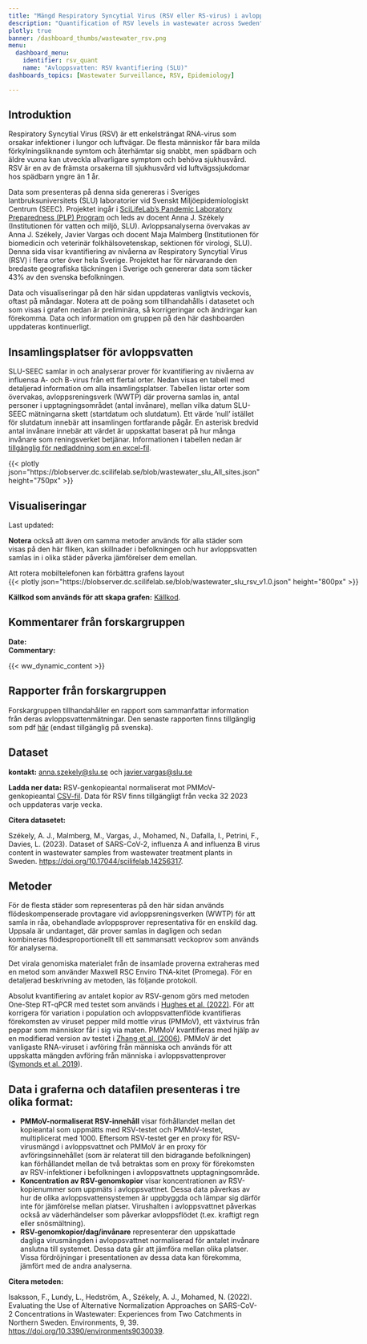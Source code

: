 ```yaml
---
title: "Mängd Respiratory Syncytial Virus (RSV eller RS-virus) i avloppsvatten (SEEC-SLU)"
description: "Quantification of RSV levels in wastewater across Sweden"
plotly: true
banner: /dashboard_thumbs/wastewater_rsv.png
menu:
  dashboard_menu:
    identifier: rsv_quant
    name: "Avloppsvatten: RSV kvantifiering (SLU)"
dashboards_topics: [Wastewater Surveillance, RSV, Epidemiology]

---
```

## Introduktion

Respiratory Syncytial Virus (RSV) är ett enkelsträngat RNA-virus som orsakar infektioner i lungor och luftvägar. De flesta människor får bara milda förkylningsliknande symtom och återhämtar sig snabbt, men spädbarn och äldre vuxna kan utveckla allvarligare symptom och behöva sjukhusvård. RSV är en av de främsta orsakerna till sjukhusvård vid luftvägssjukdomar hos spädbarn yngre än 1 år.

Data som presenteras på denna sida genereras i Sveriges lantbruksuniversitets (SLU) laboratorier vid Svenskt Miljöepidemiologiskt Centrum (SEEC). Projektet ingår i <a target="_blank" href="https://www.pathogens.se/resources/">SciLifeLab’s Pandemic Laboratory Preparedness (PLP) Program</a> och leds av docent Anna J. Székely (Institutionen för vatten och miljö, SLU). Avloppsanalyserna övervakas av Anna J. Székely, Javier Vargas och docent Maja Malmberg (Institutionen för biomedicin och veterinär folkhälsovetenskap, sektionen för virologi, SLU). Denna sida visar kvantifiering av nivåerna av Respiratory Syncytial Virus (RSV) i flera orter över hela Sverige. Projektet har för närvarande den bredaste geografiska täckningen i Sverige och genererar data som täcker 43% av den svenska befolkningen.

Data och visualiseringar på den här sidan uppdateras vanligtvis veckovis, oftast på måndagar. Notera att de poäng som tillhandahålls i datasetet och som visas i grafen nedan är preliminära, så korrigeringar och ändringar kan förekomma. Data och information om gruppen på den här dashboarden uppdateras kontinuerligt.

## Insamlingsplatser för avloppsvatten

SLU-SEEC samlar in och analyserar prover för kvantifiering av nivåerna av influensa A- och B-virus från ett flertal orter. Nedan visas en tabell med detaljerad information om alla insamlingsplatser. Tabellen listar orter som övervakas, avloppsreningsverk (WWTP) där proverna samlas in, antal personer i upptagningsområdet (antal invånare), mellan vilka datum SLU-SEEC mätningarna skett (startdatum och slutdatum). Ett värde ’null’ istället för slutdatum innebär att insamlingen fortfarande pågår. En asterisk bredvid antal invånare innebär att värdet är uppskattat baserat på hur många invånare som reningsverket betjänar. Informationen i tabellen nedan är [tillgänglig för nedladdning som en excel-fil](https://blobserver.dc.scilifelab.se/blob/SLU_All_sites.xlsx).

<div class="plot_wrapper mb-3">
  <div class="table-responsive">{{< plotly json="https://blobserver.dc.scilifelab.se/blob/wastewater_slu_All_sites.json" height="750px" >}}</div>
</div>

## Visualiseringar

<div class="alert alert-info">Last updated: <span id="last_modified_slu_rsv"></span></div>

**Notera** också att även om samma metoder används för alla städer som visas på den här fliken, kan skillnader i befolkningen och hur avloppsvatten samlas in i olika städer påverka jämförelser dem emellan.

<div class="d-md-none alert alert-info">
  Att rotera mobiltelefonen kan förbättra grafens layout
</div>

<div class="plot_wrapper mb-3">
  <div class="table-responsive" style="min-width: 1200px">{{< plotly json="https://blobserver.dc.scilifelab.se/blob/wastewater_slu_rsv_v1.0.json" height="800px" >}}</div>
</div>

**Källkod som används för att skapa grafen:** [Källkod](https://github.com/ScilifelabDataCentre/pathogens-portal-visualisations/blob/main/wastewater/combined_slu_rsv.py).

## Kommentarer från forskargruppen

<div><b>Date:</b> <span id="slu_rsv_comment_date"></span><br><b>Commentary:</b> <span id="slu_rsv_comment"></span></div>

{{< ww_dynamic_content >}}

## Rapporter från forskargruppen

Forskargruppen tillhandahåller en rapport som sammanfattar information från deras avloppsvattenmätningar. Den senaste rapporten finns tillgänglig som pdf <a target="_blank" href="https://blobserver.dc.scilifelab.se/blob/Latest_weekly_report_SEEC-SLU.pdf">här</a> (endast tillgänglig på svenska).

## Dataset

**kontakt:** <anna.szekely@slu.se> och <javier.vargas@slu.se>

**Ladda ner data:** RSV-genkopieantal normaliserat mot PMMoV-genkopieantal [CSV-fil](https://blobserver.dc.scilifelab.se/blob/SLU_wastewater_data.csv). Data för RSV finns tillgängligt från vecka 32 2023 och uppdateras varje vecka.

**Citera datasetet:**

Székely, A. J., Malmberg, M., Vargas, J., Mohamed, N., Dafalla, I., Petrini, F., Davies, L. (2023). Dataset of SARS-CoV-2, influenza A and influenza B virus content in wastewater samples from wastewater treatment plants in Sweden. <https://doi.org/10.17044/scilifelab.14256317>.

## Metoder

För de flesta städer som representeras på den här sidan används flödeskompenserade provtagare vid avloppsreningsverken (WWTP) för att samla in råa, obehandlade avloppsprover representativa för en enskild dag. Uppsala är undantaget, där prover samlas in dagligen och sedan kombineras flödesproportionellt till ett sammansatt veckoprov som används för analyserna.

Det virala genomiska materialet från de insamlade proverna extraheras med en metod som använder Maxwell RSC Enviro TNA-kitet (Promega). För en detaljerad beskrivning av metoden, läs följande protokoll.

Absolut kvantifiering av antalet kopior av RSV-genom görs med metoden One-Step RT-qPCR med testet som används i <a target="_blank" href="https://doi.org/10.1021/acs.estlett.1c00963">Hughes et al. (2022)</a>. För att korrigera för variation i population och avloppsvattenflöde kvantifieras förekomsten av viruset pepper mild mottle virus (PMMoV), ett växtvirus från peppar som människor får i sig via maten. PMMoV kvantifieras med hjälp av en modifierad version av testet i <a target="_blank" href="https://doi.org/10.1371/journal.pbio.0040003">Zhang et al. (2006)</a>. PMMoV är det vanligaste RNA-viruset i avföring från människa och används för att uppskatta mängden avföring från människa i avloppsvattenprover (<a target="_blank" href="https://doi.org/10.1371/journal.ppat.1007639">Symonds et al. 2019</a>).

## Data i graferna och datafilen presenteras i tre olika format:

- **PMMoV-normaliserat RSV-innehåll** visar förhållandet mellan det kopieantal som uppmätts med RSV-testet och PMMoV-testet, multiplicerat med 1000. Eftersom RSV-testet ger en proxy för RSV-virusmängd i avloppsvattnet och PMMoV är en proxy för avföringsinnehållet (som är relaterat till den bidragande befolkningen) kan förhållandet mellan de två betraktas som en proxy för förekomsten av RSV-infektioner i befolkningen i avloppsvattnets upptagningsområde.
- **Koncentration av RSV-genomkopior** visar koncentrationen av RSV-kopienummer som uppmäts i avloppsvattnet. Dessa data påverkas av hur de olika avloppsvattensystemen är uppbyggda och lämpar sig därför inte för jämförelse mellan platser. Virushalten i avloppsvattnet påverkas också av väderhändelser som påverkar avloppsflödet (t.ex. kraftigt regn eller snösmältning).
- **RSV-genomkopior/dag/invånare** representerar den uppskattade dagliga virusmängden i avloppsvattnet normaliserad för antalet invånare anslutna till systemet. Dessa data går att jämföra mellan olika platser. Vissa fördröjningar i presentationen av dessa data kan förekomma, jämfört med de andra analyserna.

**Citera metoden:**

Isaksson, F., Lundy, L., Hedström, A., Székely, A. J., Mohamed, N. (2022). Evaluating the Use of Alternative Normalization Approaches on SARS-CoV-2 Concentrations in Wastewater: Experiences from Two Catchments in Northern Sweden. Environments, 9, 39. <https://doi.org/10.3390/environments9030039>.